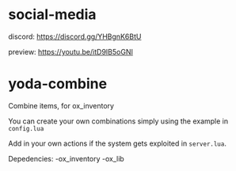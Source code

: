 # social-media
discord: https://discord.gg/YHBgnK6BtU

preview: https://youtu.be/itD9IB5oGNI

# yoda-combine
Combine items, for ox_inventory

You can create your own combinations simply using the example in `config.lua`

Add in your own actions if the system gets exploited in `server.lua`.

Depedencies:
-ox_inventory
-ox_lib

